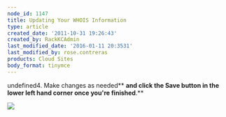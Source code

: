 ```yaml
---
node_id: 1147
title: Updating Your WHOIS Information
type: article
created_date: '2011-10-31 19:26:43'
created_by: RackKCAdmin
last_modified_date: '2016-01-11 20:3531'
last_modified_by: rose.contreras
products: Cloud Sites
body_format: tinymce
---
```


undefined4. Make changes as needed** **and click the **Save** button in the
lower left hand corner once you're finished**.**

![](http://c800721.r21.cf2.rackcdn.com/UpdatingYourWhoisInformation4.png)

